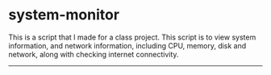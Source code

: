 # system-monitor

This is a script that I made for a class project. This script is to view system information, and network information, including CPU, memory, disk and network, along with checking internet connectivity.
<hr></hr>
